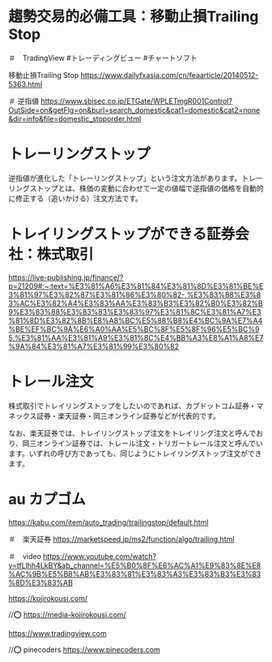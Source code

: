 # 趨勢交易的必備工具：移動止損Trailing Stop

＃　TradingView #トレーディングビュー #チャートソフト

移動止損Trailing Stop
https://www.dailyfxasia.com/cn/feaarticle/20140512-5363.html

＃ 逆指値
https://www.sbisec.co.jp/ETGate/WPLETmgR001Control?OutSide=on&getFlg=on&burl=search_domestic&cat1=domestic&cat2=none&dir=info&file=domestic_stoporder.html

# トレーリングストップ
逆指値が進化した「トレーリングストップ」という注文方法があります。トレーリングストップとは、株価の変動に合わせて一定の値幅で逆指値の価格を自動的に修正する（追いかける）注文方法です。


# トレイリングストップができる証券会社：株式取引  
https://live-publishing.jp/finance/?p=21209#:~:text=%E3%81%A6%E3%81%84%E3%81%8D%E3%81%BE%E3%81%97%E3%82%87%E3%81%86%E3%80%82-,%E3%83%88%E3%83%AC%E3%82%A4%E3%83%AA%E3%83%B3%E3%82%B0%E3%82%B9%E3%83%88%E3%83%83%E3%83%97%E3%81%8C%E3%81%A7%E3%81%8D%E3%82%8B%E8%A8%BC%E5%88%B8%E4%BC%9A%E7%A4%BE%EF%BC%9A%E6%A0%AA%E5%BC%8F%E5%8F%96%E5%BC%95,%E3%81%AA%E3%81%A9%E3%81%8C%E4%BB%A3%E8%A1%A8%E7%9A%84%E3%81%A7%E3%81%99%E3%80%82

# トレール注文

株式取引でトレイリングストップをしたいのであれば、カブドットコム証券・マネックス証券・楽天証券・岡三オンライン証券などが代表的です。

なお、楽天証券では、トレイリングストップ注文をトレイリング注文と呼んでおり、岡三オンライン証券では、トレール注文・トリガートレール注文と呼んでいます。いずれの呼び方であっても、同じようにトレイリングストップ注文ができます。

# au カプゴム
https://kabu.com/item/auto_trading/trailingstop/default.html

＃　楽天証券
https://marketspeed.jp/ms2/function/algo/trailing.html

＃　video
https://www.youtube.com/watch?v=tfLlhh4LkBY&ab_channel=%E5%B0%8F%E6%AC%A1%E9%83%8E%E8%AC%9B%E5%B8%AB%E3%83%81%E3%83%A3%E3%83%B3%E3%83%8D%E3%83%AB

https://kojirokousi.com/

//⭕️
https://media-kojirokousi.com/

https://www.tradingview.com

//⭕️ pinecoders
https://www.pinecoders.com
